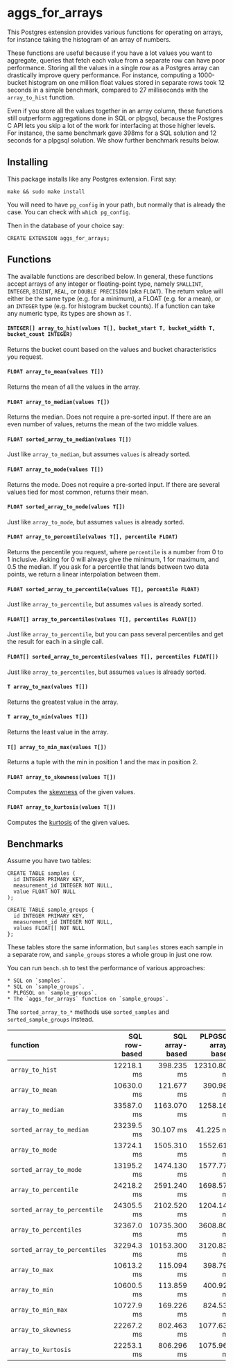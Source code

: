 aggs_for_arrays
===============

This Postgres extension provides various functions for operating on arrays,
for instance taking the histogram of an array of numbers.

These functions are useful because if you have a lot values you want to aggregate,
queries that fetch each value from a separate row can have poor performance.
Storing all the values in a single row as a Postgres array
can drastically improve query performance.
For instance, computing a 1000-bucket histogram on one million float values
stored in separate rows took 12 seconds in a simple benchmark,
compared to 27 milliseconds with the `array_to_hist` function.

Even if you store all the values together in an array column,
these functions still outperform aggregations done in SQL or plpgsql,
because the Postgres C API lets you skip a lot of the work
for interfacing at those higher levels.
For instance, the same benchmark gave 398ms for a SQL solution
and 12 seconds for a plpgsql solution.
We show further benchmark results below.


Installing
----------

This package installs like any Postgres extension. First say:

    make && sudo make install

You will need to have `pg_config` in your path,
but normally that is already the case.
You can check with `which pg_config`.

Then in the database of your choice say:

    CREATE EXTENSION aggs_for_arrays;


Functions
---------

The available functions are described below.
In general, these functions accept arrays of any integer or floating-point type,
namely `SMALLINT`, `INTEGER`, `BIGINT`, `REAL`, or `DOUBLE PRECISION` (aka `FLOAT`).
The return value will either be the same type (e.g. for a minimum),
a FLOAT (e.g. for a mean),
or an `INTEGER` type (e.g. for histogram bucket counts).
If a function can take any numeric type,
its types are shown as `T`.

#### `INTEGER[] array_to_hist(values T[], bucket_start T, bucket_width T, bucket_count INTEGER)`

Returns the bucket count based on the values and bucket characteristics you request.

#### `FLOAT array_to_mean(values T[])`

Returns the mean of all the values in the array.

#### `FLOAT array_to_median(values T[])`

Returns the median.
Does not require a pre-sorted input.
If there are an even number of values,
returns the mean of the two middle values.

#### `FLOAT sorted_array_to_median(values T[])`

Just like `array_to_median`, but assumes `values` is already sorted.

#### `FLOAT array_to_mode(values T[])`

Returns the mode.
Does not require a pre-sorted input.
If there are several values tied for most common,
returns their mean.

#### `FLOAT sorted_array_to_mode(values T[])`

Just like `array_to_mode`, but assumes `values` is already sorted.

#### `FLOAT array_to_percentile(values T[], percentile FLOAT)`

Returns the percentile you request,
where `percentile` is a number from 0 to 1 inclusive.
Asking for 0 will always give the minimum,
1 for maximum, and 0.5 the median.
If you ask for a percentile that lands between two data points,
we return a linear interpolation between them.

#### `FLOAT sorted_array_to_percentile(values T[], percentile FLOAT)`

Just like `array_to_percentile`, but assumes `values` is already sorted.

#### `FLOAT[] array_to_percentiles(values T[], percentiles FLOAT[])`

Just like `array_to_percentile`,
but you can pass several percentiles
and get the result for each in a single call.

#### `FLOAT[] sorted_array_to_percentiles(values T[], percentiles FLOAT[])`

Just like `array_to_percentiles`, but assumes `values` is already sorted.

#### `T array_to_max(values T[])`

Returns the greatest value in the array.

#### `T array_to_min(values T[])`

Returns the least value in the array.

#### `T[] array_to_min_max(values T[])`

Returns a tuple with the min in position 1 and the max in position 2.

#### `FLOAT array_to_skewness(values T[])`

Computes the [skewness](http://www.itl.nist.gov/div898/handbook/eda/section3/eda35b.htm)
of the given values.

#### `FLOAT array_to_kurtosis(values T[])`

Computes the [kurtosis](http://www.itl.nist.gov/div898/handbook/eda/section3/eda35b.htm)
of the given values.


Benchmarks
----------

Assume you have two tables:

    CREATE TABLE samples (
      id INTEGER PRIMARY KEY,
      measurement_id INTEGER NOT NULL,
      value FLOAT NOT NULL
    );

    CREATE TABLE sample_groups {
      id INTEGER PRIMARY KEY,
      measurement_id INTEGER NOT NULL,
      values FLOAT[] NOT NULL
    };

These tables store the same information,
but `samples` stores each sample in a separate row,
and `sample_groups` stores a whole group in just one row.

You can run `bench.sh` to test the performance of various approaches:

    * SQL on `samples`.
    * SQL on `sample_groups`.
    * PLPGSQL on `sample_groups`.
    * The `aggs_for_arrays` function on `sample_groups`.

The `sorted_array_to_*` methods use `sorted_samples` and `sorted_sample_groups` instead.

| function                      | SQL row-based | SQL array-based | PLPGSQL array-based | `aggs_for_arrays` |
|:------------------------------|--------------:|----------------:|--------------------:|------------------:|
| `array_to_hist`               |    12218.1 ms |      398.235 ms |        12310.800 ms |         26.936 ms |
| `array_to_mean`               |    10630.0 ms |      121.677 ms |          390.983 ms |         25.226 ms |
| `array_to_median`             |    33587.0 ms |     1163.070 ms |         1258.160 ms |         47.996 ms |
| `sorted_array_to_median`      |    23239.5 ms |       30.107 ms |           41.225 ms |         14.835 ms |
| `array_to_mode`               |    13724.1 ms |     1505.310 ms |         1552.610 ms |        201.943 ms |
| `sorted_array_to_mode`        |    13195.2 ms |     1474.130 ms |         1577.770 ms |         45.171 ms |
| `array_to_percentile`         |    24218.2 ms |     2591.240 ms |         1698.570 ms |        179.916 ms |
| `sorted_array_to_percentile`  |    24305.5 ms |     2102.520 ms |         1204.140 ms |         21.947 ms |
| `array_to_percentiles`        |    32367.0 ms |    10735.300 ms |         3608.800 ms |        188.752 ms |
| `sorted_array_to_percentiles` |    32294.3 ms |    10153.300 ms |         3120.830 ms |         22.227 ms |
| `array_to_max`                |    10613.2 ms |      115.094 ms |          398.791 ms |         17.321 ms |
| `array_to_min`                |    10600.5 ms |      113.859 ms |          400.926 ms |         17.204 ms |
| `array_to_min_max`            |    10727.9 ms |      169.226 ms |          824.539 ms |         23.922 ms |
| `array_to_skewness`           |    22267.2 ms |      802.463 ms |         1077.630 ms |        120.925 ms |
| `array_to_kurtosis`           |    22253.1 ms |      806.296 ms |         1075.960 ms |        112.210 ms |

